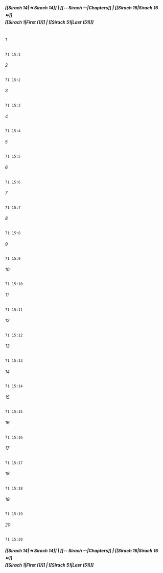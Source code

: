 
##### **[[Sirach 14|⏪ Sirach 14]] | [[-- Sirach --|Chapters]] | [[Sirach 16|Sirach 16 ⏩]]**<br>**[[Sirach 1|First (1)]] | [[Sirach 51|Last (51)]]**<br><br>

###### 1
``` verse
71 15:1
```
###### 2
``` verse
71 15:2
```
###### 3
``` verse
71 15:3
```
###### 4
``` verse
71 15:4
```
###### 5
``` verse
71 15:5
```
###### 6
``` verse
71 15:6
```
###### 7
``` verse
71 15:7
```
###### 8
``` verse
71 15:8
```
###### 9
``` verse
71 15:9
```
###### 10
``` verse
71 15:10
```
###### 11
``` verse
71 15:11
```
###### 12
``` verse
71 15:12
```
###### 13
``` verse
71 15:13
```
###### 14
``` verse
71 15:14
```
###### 15
``` verse
71 15:15
```
###### 16
``` verse
71 15:16
```
###### 17
``` verse
71 15:17
```
###### 18
``` verse
71 15:18
```
###### 19
``` verse
71 15:19
```
###### 20
``` verse
71 15:20
```

##### **[[Sirach 14|⏪ Sirach 14]] | [[-- Sirach --|Chapters]] | [[Sirach 16|Sirach 16 ⏩]]**<br>**[[Sirach 1|First (1)]] | [[Sirach 51|Last (51)]]**
